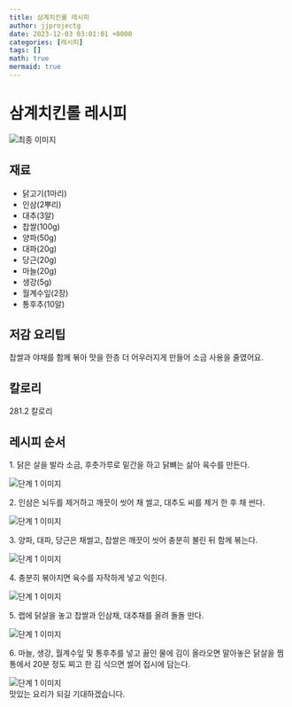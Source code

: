 ```yaml
---
title: 삼계치킨롤 레시피
author: jjprojectg
date: 2023-12-03 03:01:01 +0000
categories: [레시피]
tags: []
math: true
mermaid: true
---
```

<meta name="og:type" content="website"/>
<meta charset="UTF-8"/>
<div class="header">
  <h1>삼계치킨롤 레시피</h1>
</div>

<div class="container my-4">
  <div class="row">
    <div class="col-12 col-md-6">
      <div class="recipe-image">
        <img src="http://www.foodsafetykorea.go.kr/uploadimg/cook/10_00567_2.png" class="step-image" alt="최종 이미지"/>
      </div>
    </div>
    <div class="col-12 col-md-6">
      <div class="ingredients">
        <h2>재료</h2>
        <ul class="card">
          <li> 닭고기(1마리) </li>
          <li>  인삼(2뿌리) </li>
          <li>  대추(3알) </li>
          <li>  찹쌀(100g) </li>
          <li>  양파(50g) </li>
          <li> 대파(20g) </li>
          <li>  당근(20g) </li>
          <li>  마늘(20g) </li>
          <li>  생강(5g) </li>
          <li>  월계수잎(2장) </li>
          <li> 통후추(10알) </li>
</ul>
      </div>
    </div>
    <div class="col-12 col-md-6">
      <div class="ingredients">
        <h2>저감 요리팁</h2>
        <div class="card"> 
          <p>
            찹쌀과 야채를 함께 볶아 맛을 한층 더 어우러지게 만들어 소금 사용을 줄였어요.
          </p>
        </div>
      </div>
      <div class="ingredients">
        <h2>칼로리</h2>
        <div class="card"> 
          <p>
            281.2 칼로리
          </p>
        </div>
      </div>
    </div>
  </div>

  <h2 class="my-4">레시피 순서</h2>
  <div class="card recipe-card">
    <div class="card-body recipe-step">
      <p class="card-text step-description">1. 닭은 살을 발라 소금, 후춧가루로
밑간을 하고 닭뼈는 삶아 육수를
만든다.</p>
      <img src="http://www.foodsafetykorea.go.kr/uploadimg/cook/20_00567_1.png" alt="단계 1 이미지" class="step-image"/>
    </div>
  </div>
  <div class="card recipe-card">
    <div class="card-body recipe-step">
      <p class="card-text step-description">2. 인삼은 뇌두를 제거하고 깨끗이 씻어
채 썰고, 대추도 씨를 제거 한 후 채
썬다.</p>
      <img src="http://www.foodsafetykorea.go.kr/uploadimg/cook/20_00567_2.png" alt="단계 1 이미지" class="step-image"/>
    </div>
  </div>
  <div class="card recipe-card">
    <div class="card-body recipe-step">
      <p class="card-text step-description">3. 양파, 대파, 당근은 채썰고, 찹쌀은
깨끗이 씻어 충분히 불린 뒤 함께
볶는다.</p>
      <img src="http://www.foodsafetykorea.go.kr/uploadimg/cook/20_00567_3.png" alt="단계 1 이미지" class="step-image"/>
    </div>
  </div>
  <div class="card recipe-card">
    <div class="card-body recipe-step">
      <p class="card-text step-description">4. 충분히 볶아지면 육수를 자작하게 넣고
익힌다.</p>
      <img src="http://www.foodsafetykorea.go.kr/uploadimg/cook/20_00567_4.png" alt="단계 1 이미지" class="step-image"/>
    </div>
  </div>
  <div class="card recipe-card">
    <div class="card-body recipe-step">
      <p class="card-text step-description">5. 랩에 닭살을 놓고 찹쌀과 인삼채,
대추채를 올려 돌돌 만다.</p>
      <img src="http://www.foodsafetykorea.go.kr/uploadimg/cook/20_00567_5.png" alt="단계 1 이미지" class="step-image"/>
    </div>
  </div>
  <div class="card recipe-card">
    <div class="card-body recipe-step">
      <p class="card-text step-description">6. 마늘, 생강, 월계수잎 및 통후추를 넣고
끓인 물에 김이 올라오면 말아놓은
닭살을 찜통에서 20분 정도 찌고 한 김
식으면 썰어 접시에 담는다.</p>
      <img src="http://www.foodsafetykorea.go.kr/uploadimg/cook/20_00567_6.png" alt="단계 1 이미지" class="step-image"/>
    </div>
  </div>

</div>
맛있는 요리가 되길 기대하겠습니다.
